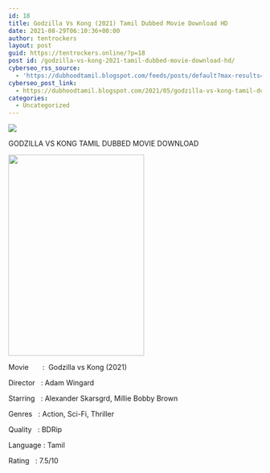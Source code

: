 ```yaml
---
id: 18
title: Godzilla Vs Kong (2021) Tamil Dubbed Movie Download HD
date: 2021-08-29T06:10:36+00:00
author: tentrockers
layout: post
guid: https://tentrockers.online/?p=18
post id: /godzilla-vs-kong-2021-tamil-dubbed-movie-download-hd/
cyberseo_rss_source:
  - 'https://dubhoodtamil.blogspot.com/feeds/posts/default?max-results=150&start-index=1'
cyberseo_post_link:
  - https://dubhoodtamil.blogspot.com/2021/05/godzilla-vs-kong-tamil-dubbed-movie.html
categories:
  - Uncategorized
---
```

<div class="media_block">
  <img src="https://1.bp.blogspot.com/-ctukJDvuDcI/YI98wAgQiqI/AAAAAAAABNI/uCeBKwnuDDIbmn5Iac_M_dTomEcK54a4QCLcBGAsYHQ/s72-w270-h400-c/EwnOBogWEAEiakT.jpeg" class="media_thumbnail" />
</div>

GODZILLA VS KONG TAMIL DUBBED MOVIE DOWNLOAD&nbsp;

<div class="separator">
  <a href="https://1.bp.blogspot.com/-ctukJDvuDcI/YI98wAgQiqI/AAAAAAAABNI/uCeBKwnuDDIbmn5Iac_M_dTomEcK54a4QCLcBGAsYHQ/s2048/EwnOBogWEAEiakT.jpeg"><img loading="lazy" border="0" data-original-height="2048" data-original-width="1382" height="400" src="https://1.bp.blogspot.com/-ctukJDvuDcI/YI98wAgQiqI/AAAAAAAABNI/uCeBKwnuDDIbmn5Iac_M_dTomEcK54a4QCLcBGAsYHQ/w270-h400/EwnOBogWEAEiakT.jpeg" width="270" /></a>
</div>

<span><span>Movie&nbsp; &nbsp; &nbsp; &nbsp;:&nbsp; Godzilla vs Kong (2021)</span></span>

<span><span>Director<span> </span>&nbsp;&nbsp;:<span> </span>Adam Wingard</span></span>

<span><span>Starring<span> </span>&nbsp; :<span> </span>Alexander Skarsgrd, Millie Bobby Brown</span></span>

<span><span>Genres<span> </span>&nbsp;&nbsp;:<span> </span>Action, Sci-Fi, Thriller</span></span>

<span><span>Quality<span> </span>&nbsp;&nbsp;:<span> </span>BDRip&nbsp;</span></span>

<span><span>Language :<span> </span>Tamil</span></span>

<span><span>Rating</span><span> </span><span>&nbsp; </span><span>:</span><span> </span><span>7.5/10</span></span>